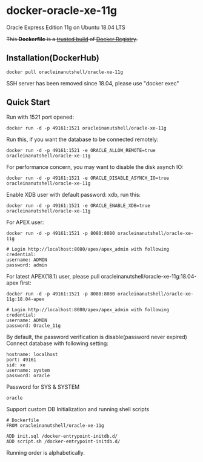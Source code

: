 docker-oracle-xe-11g
============================

Oracle Express Edition 11g on Ubuntu 18.04 LTS

<del>This **Dockerfile** is a [trusted build](https://hub.docker.com/r/oracleinanutshell/oracle-xe-11g) of [Docker Registry](https://registry.hub.docker.com/).</del>

## Installation(DockerHub)
```
docker pull oracleinanutshell/oracle-xe-11g
```
SSH server has been removed since 18.04, please use "docker exec"

## Quick Start

Run with 1521 port opened:
```
docker run -d -p 49161:1521 oracleinanutshell/oracle-xe-11g
```

Run this, if you want the database to be connected remotely:
```
docker run -d -p 49161:1521 -e ORACLE_ALLOW_REMOTE=true oracleinanutshell/oracle-xe-11g
```

For performance concern, you may want to disable the disk asynch IO:
```
docker run -d -p 49161:1521 -e ORACLE_DISABLE_ASYNCH_IO=true oracleinanutshell/oracle-xe-11g
```

Enable XDB user with default password: xdb, run this:
```
docker run -d -p 49161:1521 -e ORACLE_ENABLE_XDB=true oracleinanutshell/oracle-xe-11g
```

For APEX user:
```
docker run -d -p 49161:1521 -p 8080:8080 oracleinanutshell/oracle-xe-11g
```

```
# Login http://localhost:8080/apex/apex_admin with following credential:
username: ADMIN
password: admin
```

For latest APEX(18.1) user, please pull oracleinanutshell/oracle-xe-11g:18.04-apex first:
```
docker run -d -p 49161:1521 -p 8080:8080 oracleinanutshell/oracle-xe-11g:18.04-apex
```

```
# Login http://localhost:8080/apex/apex_admin with following credential:
username: ADMIN
password: Oracle_11g
```

By default, the password verification is disable(password never expired)<br/>
Connect database with following setting:
```
hostname: localhost
port: 49161
sid: xe
username: system
password: oracle
```

Password for SYS & SYSTEM
```
oracle
```

Support custom DB Initialization and running shell scripts
```
# Dockerfile
FROM oracleinanutshell/oracle-xe-11g

ADD init.sql /docker-entrypoint-initdb.d/
ADD script.sh /docker-entrypoint-initdb.d/
```
Running order is alphabetically. 